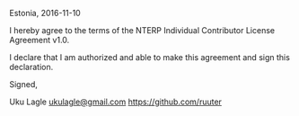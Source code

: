 Estonia, 2016-11-10

I hereby agree to the terms of the NTERP Individual Contributor License
Agreement v1.0.

I declare that I am authorized and able to make this agreement and sign this
declaration.

Signed,

Uku Lagle ukulagle@gmail.com https://github.com/ruuter
